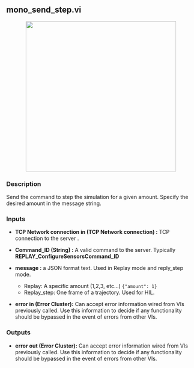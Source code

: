## mono_send_step.vi
<p align="center">
<img src="https://github.com/monoDriveIO/client/raw/master/WikiPhotos/LV_client/simulator/mono__send__stepc.png" width="400"  />
</p>

### Description 
Send the command to step the simulation for a given amount. Specify the desired amount in the message string.

### Inputs

- **TCP Network connection in (TCP Network connection) :** TCP connection to the server .
- **Command_ID (String) :** A valid command to the server. Typically **REPLAY_ConfigureSensorsCommand_ID**
- **message :** a JSON format text. Used in Replay mode and reply_step mode.
   * Replay: A specific amount (1,2,3, etc...)
   ```{"amount": 1}```
   * Replay_step: One frame of a trajectory. Used for HIL.

- **error in (Error Cluster):** Can accept error information wired from VIs previously called. Use this information to decide if any functionality should be bypassed in the event of errors from other VIs.


### Outputs
- **error out (Error Cluster):** Can accept error information wired from VIs previously called. Use this information to decide if any functionality should be bypassed in the event of errors from other VIs.
